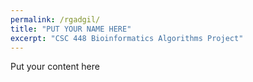```yaml
---
permalink: /rgadgil/
title: "PUT YOUR NAME HERE"
excerpt: "CSC 448 Bioinformatics Algorithms Project"
---
```


Put your content here
